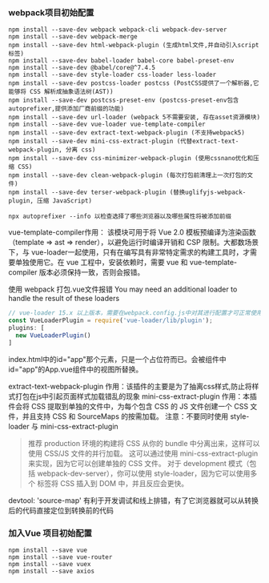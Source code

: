 ### webpack项目初始配置

```shell
npm install --save-dev webpack webpack-cli webpack-dev-server
npm install --save-dev webpack-merge 
npm install --save-dev html-webpack-plugin (生成html文件,并自动引入script标签)
npm install --save-dev babel-loader babel-core babel-preset-env
npm install --save-dev @babel/core@^7.4.5
npm install --save-dev style-loader css-loader less-loader
npm install --save-dev postcss-loader postcss (PostCSS提供了一个解析器,它能够将 CSS 解析成抽象语法树(AST))
npm install --save-dev postcss-preset-env (postcss-preset-env包含autoprefixer,提供添加厂商前缀的功能)
npm install --save-dev url-loader (webpack 5不需要安装, 存在asset资源模块)
npm install --save-dev vue-loader vue-template-compiler
npm install --save-dev extract-text-webpack-plugin (不支持webpack5)
npm install --save-dev mini-css-extract-plugin (代替extract-text-webpack-plugin, 分离 css)
npm install --save-dev css-minimizer-webpack-plugin (使用cssnano优化和压缩 CSS)
npm install --save-dev clean-webpack-plugin (每次打包前清理上一次打包的文件)
npm install --save-dev terser-webpack-plugin (替换uglifyjs-webpack-plugin, 压缩 JavaScript)

npx autoprefixer --info 以检查选择了哪些浏览器以及哪些属性将被添加前缀
```

vue-template-compiler作用： 该模块可用于将 Vue 2.0 模板预编译为渲染函数（template => ast => render），以避免运行时编译开销和 CSP 限制。大都数场景下，与 vue-loader一起使用，只有在编写具有非常特定需求的构建工具时，才需要单独使用它。在 vue 工程中，安装依赖时，需要 vue 和 vue-template-compiler 版本必须保持一致，否则会报错。

使用 webpack 打包.vue文件报错 You may need an additional loader to handle the result of these loaders

```js
// vue-loader 15.x 以上版本，需要在webpack.config.js中对其进行配置才可正常使用
const VueLoaderPlugin = require('vue-loader/lib/plugin');
plugins: [        
  new VueLoaderPlugin()
]
```

index.html中的id="app"那个元素，只是一个占位符而已。会被组件中id="app"的App.vue组件中的视图所替换。

extract-text-webpack-plugin 作用：该插件的主要是为了抽离css样式,防止将样式打包在js中引起页面样式加载错乱的现象
mini-css-extract-plugin 作用：本插件会将 CSS 提取到单独的文件中，为每个包含 CSS 的 JS 文件创建一个 CSS 文件，并且支持 CSS 和 SourceMaps 的按需加载。 注意：不要同时使用 style-loader 与 mini-css-extract-plugin


> 推荐 production 环境的构建将 CSS 从你的 bundle 中分离出来，这样可以使用 CSS/JS 文件的并行加载。 这可以通过使用 mini-css-extract-plugin 来实现，因为它可以创建单独的 CSS 文件。 对于 development 模式（包括 webpack-dev-server），你可以使用 style-loader，因为它可以使用多个 标签将 CSS 插入到 DOM 中，并且反应会更快。

devtool: 'source-map' 有利于开发调试和线上排错，有了它浏览器就可以从转换后的代码直接定位到转换前的代码

### 加入Vue 项目初始配置

```shell
npm install --save vue
npm install --save vue-router
npm install --save vuex 
npm install --save axios
```

